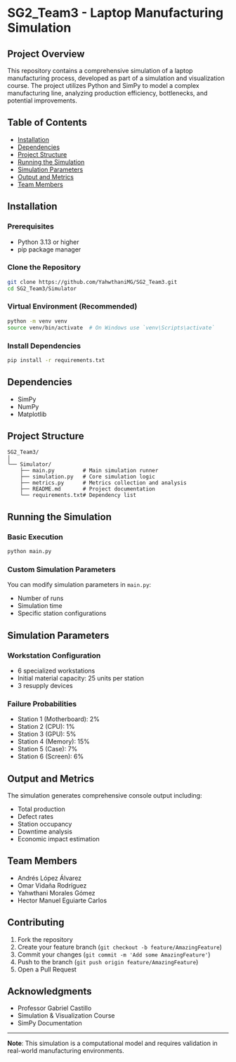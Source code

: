 # SG2_Team3 - Laptop Manufacturing Simulation

## Project Overview

This repository contains a comprehensive simulation of a laptop manufacturing process, developed as part of a simulation and visualization course. The project utilizes Python and SimPy to model a complex manufacturing line, analyzing production efficiency, bottlenecks, and potential improvements.

## Table of Contents
- [Installation](#installation)
- [Dependencies](#dependencies)
- [Project Structure](#project-structure)
- [Running the Simulation](#running-the-simulation)
- [Simulation Parameters](#simulation-parameters)
- [Output and Metrics](#output-and-metrics)
- [Team Members](#team-members)

## Installation

### Prerequisites
- Python 3.13 or higher
- pip package manager

### Clone the Repository
```bash
git clone https://github.com/YahwthaniMG/SG2_Team3.git
cd SG2_Team3/Simulator
```

### Virtual Environment (Recommended)
```bash
python -m venv venv
source venv/bin/activate  # On Windows use `venv\Scripts\activate`
```

### Install Dependencies
```bash
pip install -r requirements.txt
```

## Dependencies
- SimPy
- NumPy
- Matplotlib

## Project Structure
```
SG2_Team3/
│
└── Simulator/
    ├── main.py         # Main simulation runner
    ├── simulation.py   # Core simulation logic
    ├── metrics.py      # Metrics collection and analysis
    ├── README.md       # Project documentation
    └── requirements.txt# Dependency list
```

## Running the Simulation

### Basic Execution
```bash
python main.py
```

### Custom Simulation Parameters
You can modify simulation parameters in `main.py`:
- Number of runs
- Simulation time
- Specific station configurations

## Simulation Parameters

### Workstation Configuration
- 6 specialized workstations
- Initial material capacity: 25 units per station
- 3 resupply devices

### Failure Probabilities
- Station 1 (Motherboard): 2%
- Station 2 (CPU): 1%
- Station 3 (GPU): 5%
- Station 4 (Memory): 15%
- Station 5 (Case): 7%
- Station 6 (Screen): 6%

## Output and Metrics

The simulation generates comprehensive console output including:
- Total production
- Defect rates
- Station occupancy
- Downtime analysis
- Economic impact estimation

## Team Members
- Andrés López Álvarez
- Omar Vidaña Rodríguez
- Yahwthani Morales Gómez
- Hector Manuel Eguiarte Carlos

## Contributing
1. Fork the repository
2. Create your feature branch (`git checkout -b feature/AmazingFeature`)
3. Commit your changes (`git commit -m 'Add some AmazingFeature'`)
4. Push to the branch (`git push origin feature/AmazingFeature`)
5. Open a Pull Request

## Acknowledgments
- Professor Gabriel Castillo
- Simulation & Visualization Course
- SimPy Documentation

---

**Note**: This simulation is a computational model and requires validation in real-world manufacturing environments.
